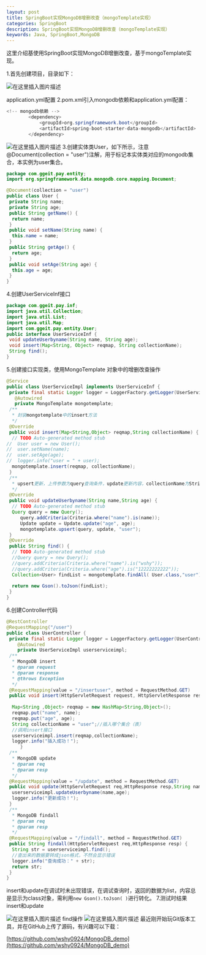 ```yaml
---
layout: post
title: SpringBoot实现MongoDB增删改查（mongoTemplate实现）
categories: SpringBoot
description: SpringBoot实现MongoDB增删改查（mongoTemplate实现）
keywords: Java, SpringBoot,MongoDB
---
```


这里介绍基使用SpringBoot实现MongoDB增删改查，基于mongoTemplate实现。



1.首先创建项目，目录如下：

![在这里插入图片描述](https://img-blog.csdnimg.cn/20200401230828550.png?x-oss-process=image/watermark,type_ZmFuZ3poZW5naGVpdGk,shadow_10,text_aHR0cHM6Ly9ibG9nLmNzZG4ubmV0L3dlaXhpbl80MDU1MDExOA==,size_16,color_FFFFFF,t_70)

application.yml配置
2.pom.xml引入mongodb依赖和application.yml配置：

```java
<!-- mongodb依赖 -->
        <dependency>
            <groupId>org.springframework.boot</groupId>
            <artifactId>spring-boot-starter-data-mongodb</artifactId>
        </dependency>
```
![在这里插入图片描述](https://img-blog.csdnimg.cn/20200401232716431.png?x-oss-process=image/watermark,type_ZmFuZ3poZW5naGVpdGk,shadow_10,text_aHR0cHM6Ly9ibG9nLmNzZG4ubmV0L3dlaXhpbl80MDU1MDExOA==,size_16,color_FFFFFF,t_70)
3.创建实体类User，如下所示，注意@Document(collection = "user")注解，用于标记本实体类对应的mongodb集合，本实例为user集合。

```java
package com.ggeit.pay.entity;
import org.springframework.data.mongodb.core.mapping.Document;

@Document(collection = "user")
public class User {
 private String name;
 private String age;
 public String getName() {
  return name;
 }
 public void setName(String name) {
  this.name = name;
 }
 public String getAge() {
  return age;
 }
 public void setAge(String age) {
  this.age = age;
 }
}
```
4.创建UserServiceInf接口

```java
package com.ggeit.pay.inf;
import java.util.Collection;
import java.util.List;
import java.util.Map;
import com.ggeit.pay.entity.User;
public interface UserServiceInf {
 void updateUserbyname(String name, String age);
 void insert(Map<String, Object> reqmap, String collectionName);
 String find();
}
```
5.创建接口实现类，使用MongoTemplate 对象中的增删改查操作

```java
@Service
public class UserServiceImpl implements UserServiceInf {
 private final static Logger logger = LoggerFactory.getLogger(UserServiceImpl.class);
   @Autowired
   private MongoTemplate mongotemplate;
 /**
  * 封装mongotemplate中的insert方法
  */
 @Override
 public void insert(Map<String,Object> reqmap,String collectionName) {
  // TODO Auto-generated method stub
//  User user = new User();
//  user.setName(name);
//  user.setAge(age);
//  logger.info("user = " + user);
  mongotemplate.insert(reqmap, collectionName);
 }
 /**
  * upsert更新，上传参数为query查询条件，update更新内容，collectionName为String类型
  */
 @Override
 public void updateUserbyname(String name,String age) {
  // TODO Auto-generated method stub
  Query query = new Query();
     query.addCriteria(Criteria.where("name").is(name));
     Update update = Update.update("age", age);
     mongotemplate.upsert(query, update, "user");
 }
 @Override
 public String find() {
  // TODO Auto-generated method stub
  //Query query = new Query(); 
  //query.addCriteria(Criteria.where("name").is("wshy"));  
  //query.addCriteria(Criteria.where("age").is("12222222222"));  
  Collection<User> findList = mongotemplate.findAll( User.class,"user");
  
  return new Gson().toJson(findList);
 }
}
```
6.创建Controller代码

```java
@RestController
@RequestMapping("/user")
public class UserController {
 private final static Logger logger = LoggerFactory.getLogger(UserController.class);
    @Autowired
    private UserServiceImpl userserviceimpl;
 /**
  * MongoDB insert
  * @param request
  * @param response
  * @throws Exception
  */
 @RequestMapping(value = "/insertuser", method = RequestMethod.GET)
 public void insert(HttpServletRequest request, HttpServletResponse response,String name,String age) throws Exception {
  
  Map<String ,Object> reqmap = new HashMap<String,Object>();
  reqmap.put("name", name);
  reqmap.put("age", age);
  String collectionName = "user";//插入哪个集合（表）
  //调用insert接口
  userserviceimpl.insert(reqmap,collectionName);
  logger.info("插入成功！");
     }
 /**
  * MongoDB update
  * @param req
  * @param resp
  */
 @RequestMapping(value = "/update", method = RequestMethod.GET)
 public void update(HttpServletRequest req,HttpResponse resp,String name,String age) {
  userserviceimpl.updateUserbyname(name,age);
  logger.info("更新成功！");
 }
 /**
  * MongoDB findall
  * @param req
  * @param resp
  */
 @RequestMapping(value = "/findall", method = RequestMethod.GET)
 public String findall(HttpServletRequest req,HttpResponse resp) {
  String str = userserviceimpl.find();
  //查出来的数据要转成json格式，不然会显示错误
  logger.info("查询成功：" + str);
  return str;
 } 
}
```
insert和update在调试时未出现错误，在调试查询时，返回的数据为list，内容总是显示为class对象，需利用`new Gson().toJson( )`进行转化。
7.测试时结果insert和update

![在这里插入图片描述](https://img-blog.csdnimg.cn/20200401232210180.png?x-oss-process=image/watermark,type_ZmFuZ3poZW5naGVpdGk,shadow_10,text_aHR0cHM6Ly9ibG9nLmNzZG4ubmV0L3dlaXhpbl80MDU1MDExOA==,size_16,color_FFFFFF,t_70)
find操作
![在这里插入图片描述](https://img-blog.csdnimg.cn/20200401232451323.png?x-oss-process=image/watermark,type_ZmFuZ3poZW5naGVpdGk,shadow_10,text_aHR0cHM6Ly9ibG9nLmNzZG4ubmV0L3dlaXhpbl80MDU1MDExOA==,size_16,color_FFFFFF,t_70)
最近刚开始玩Git版本工具，并在GitHub上传了源码，有兴趣可以下载：

[https://github.com/wshy0924/MongoDB_demo](https://github.com/wshy0924/MongoDB_demo)
